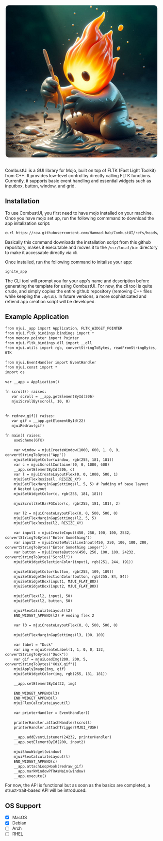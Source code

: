 <p align="center">
    <img src="./logo.png" alt="drawing" width="500" style="border-radius: 10px"/>
</p>

<br/>
CombustUI is a GUI library for Mojo, built on top of FLTK (Fast Light Toolkit) from C++. It provides low-level control by directly calling FLTK functions. Currently, it supports basic event handling and essential widgets such as inputbox, button, window, and grid.

## Installation

To use CombustUI, you first need to have mojo installed on your machine. Once you have mojo set up, run the following commmand to download the app initalization script:

```sh
curl https://raw.githubusercontent.com/Hammad-hab/CombustUI/refs/heads/dev/create_new_app.sh -o ignite_app.sh && chmod +x ignite_app.sh && sudo mv ./ignite_app.sh /usr/local/bin/ignite_app
```

Basically this command downloads the installation script from this github repository, makes it executable and moves it to the `/usr/local/bin` directory to make it accessable directly via cli.

Once installed, run the following command to initalise your app:

```sh
ignite_app
```

The CLI tool will prompt you for your app's name and description before generating the template for using CombustUI. For now, the cli tool is quite crude, and simply copies the entire github repository (removing C++ files while keeping the `.dylib`). In future versions, a more sophisticated and refiend app creation script will be developed.

## Example Application

```mojo
from mjui._app import Application, FLTK_WIDGET_POINTER
from mjui.fltk_bindings.bindings import *
from memory.pointer import Pointer
from mjui.fltk_bindings.dll import __dll
from mjui.utils import rgb, convertStringToBytes, readFromStringBytes, GTK

from mjui.EventHandler import EventHandler
from mjui.const import *
import os 

var __app = Application()

fn scroll() raises:
   var scroll = __app.getElementById(206)
   mjuiScrollBy(scroll, 10, 0)


fn redraw_gif() raises:
   var gif = __app.getElementById(22) 
   mjuiRedraw(gif)

fn main() raises:
    useScheme(GTK)
  
    var window = mjuiCreateWindow(1000, 600, 1, 0, 0, convertStringToBytes("App"))
    mjuiSetWidgetColor(window, rgb(255, 181, 181)) 
    var c = mjuiScrollContainer(0, 0, 1000, 600)
    __app.setElementById(206, c)
    var l = mjuiCreateLayoutFlex(0, 0, 1000, 500, 1) 
    mjuiSetFlexResize(l, RESIZE_XY)
    mjuiSetFlexMarginGapSettings(l, 5, 5) # Padding of base layout 
    # Nested Layout 
    mjuiSetWidgetColor(c, rgb(255, 181, 181))

    mjuiScrollSetBarFGColor(c, rgb(255, 181, 181), 2)

    var l2 = mjuiCreateLayoutFlex(0, 0, 500, 500, 0)
    mjuiSetFlexMarginGapSettings(l2, 5, 5) 
    mjuiSetFlexResize(l2, RESIZE_XY)
   
    var input1 = mjuiCreateInput(450, 250, 100, 100, 2532, convertStringToBytes("Enter Something"))
    var input2 = mjuiCreateMultilineInput(450, 250, 100, 100, 200, convertStringToBytes("Enter Something Longer"))
    var button = mjuiCreateButton(450, 250, 100, 100, 24232, convertStringToBytes("Scroll"))
    mjuiSetWidgetSelectionColor(input1, rgb(251, 244, 191))

    mjuiSetWidgetColor(button, rgb(255, 109, 109))
    mjuiSetWidgetSelectionColor(button, rgb(255, 84, 84))
    mjuiSetWidgetBox(input1, MJUI_FLAT_BOX)
    mjuiSetWidgetBox(input2, MJUI_FLAT_BOX) 
  
    mjuiSetFlex(l2, input1, 50)
    mjuiSetFlex(l2, button, 50)

    mjuiFlexCalculateLayout(l2)
    END_WIDGET_APPEND(l2) # ending flex 2

    var l3 = mjuiCreateLayoutFlex(0, 0, 500, 500, 0)
  
    mjuiSetFlexMarginGapSettings(l3, 100, 100)

    var label = "Duck"
    var img = mjuiCreateLabel(1, 1, 0, 0, 132, convertStringToBytes("Duck"))
    var gif = mjuiLoadImg(200, 200, 5, convertStringToBytes("XOsX.gif")) 
    mjuiApplyImage(img, gif)
    mjuiSetWidgetColor(img, rgb(255, 181, 181))

    __app.setElementById(22, img)

    END_WIDGET_APPEND(l3)
    END_WIDGET_APPEND(l)
    mjuiFlexCalculateLayout(l) 

    var printerHandler = EventHandler()

    printerHandler.attachHandler(scroll)
    printerHandler.attachTrigger(MJUI_PUSH)

    __app.addEventListener(24232, printerHandler)
    __app.setElementById(200, input2)
  
    mjuiShowWidget(window)
    mjuiFlexCalculateLayout(l)
    END_WIDGET_APPEND(c)
    __app.attachLoopHook(redraw_gif)
    __app.markWindowPTRAsMain(window)
    __app.execute()
```

For now, the API is functional but as soon as the basics are completed, a struct-trait-based API will be introduced.

## OS Support

* [X] MacOS
* [X] Debian
* [ ] Arch
* [ ] RHEL
